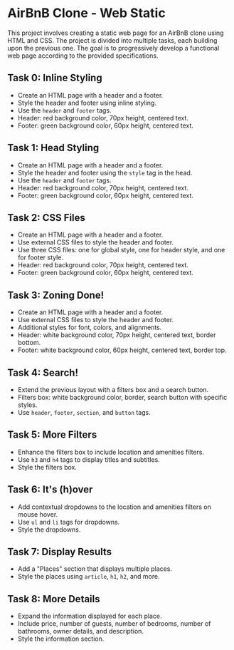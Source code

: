 # AirBnB Clone - Web Static

This project involves creating a static web page for an AirBnB clone using HTML and CSS. The project is divided into multiple tasks, each building upon the previous one. The goal is to progressively develop a functional web page according to the provided specifications.

## Task 0: Inline Styling

- Create an HTML page with a header and a footer.
- Style the header and footer using inline styling.
- Use the `header` and `footer` tags.
- Header: red background color, 70px height, centered text.
- Footer: green background color, 60px height, centered text.

## Task 1: Head Styling

- Create an HTML page with a header and a footer.
- Style the header and footer using the `style` tag in the head.
- Use the `header` and `footer` tags.
- Header: red background color, 70px height, centered text.
- Footer: green background color, 60px height, centered text.

## Task 2: CSS Files

- Create an HTML page with a header and a footer.
- Use external CSS files to style the header and footer.
- Use three CSS files: one for global style, one for header style, and one for footer style.
- Header: red background color, 70px height, centered text.
- Footer: green background color, 60px height, centered text.

## Task 3: Zoning Done!

- Create an HTML page with a header and a footer.
- Use external CSS files to style the header and footer.
- Additional styles for font, colors, and alignments.
- Header: white background color, 70px height, centered text, border bottom.
- Footer: white background color, 60px height, centered text, border top.

## Task 4: Search!

- Extend the previous layout with a filters box and a search button.
- Filters box: white background color, border, search button with specific styles.
- Use `header`, `footer`, `section`, and `button` tags.

## Task 5: More Filters

- Enhance the filters box to include location and amenities filters.
- Use `h3` and `h4` tags to display titles and subtitles.
- Style the filters box.

## Task 6: It's (h)over

- Add contextual dropdowns to the location and amenities filters on mouse hover.
- Use `ul` and `li` tags for dropdowns.
- Style the dropdowns.

## Task 7: Display Results

- Add a "Places" section that displays multiple places.
- Style the places using `article`, `h1`, `h2`, and more.

## Task 8: More Details

- Expand the information displayed for each place.
- Include price, number of guests, number of bedrooms, number of bathrooms, owner details, and description.
- Style the information section.
